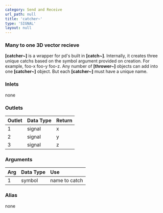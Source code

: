```yaml
---
category: Send and Receive
url_path: null
title: 'catcher~'
type: 'SIGNAL'
layout: null
---
```


### Many to one 3D vector recieve

**[catcher~]** is a wrapper for pd's built in **[catch~]**. Internally, it creates three unique catchs based on the symbol argument provided on creation. For example, foo-x foo-y foo-z. Any number of **[thrower~]** objects can add into one **[catcher~]** object. But each **[catcher~]** must have a unique name.

### Inlets

none

### Outlets

| Outlet | Data Type | Return |
|:-------|:----------|:-------|
| 1      | signal    | x      |
| 2      | signal    | y      |
| 3      | signal    | z      |

### Arguments

| Arg | Data Type | Use           |
|:----|:----------|:--------------|
| 1   | symbol    | name to catch |

### Alias 

none
